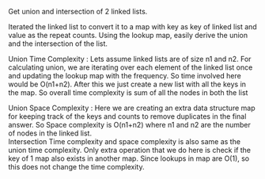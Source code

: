 Get union and intersection of 2 linked lists.

Iterated the linked list to convert it to a map with key as key of linked list and value as the repeat counts. Using
the lookup map, easily derive the union and the intersection of the list.

Union Time Complexity : Lets assume linked lists are of size n1 and n2. For calculating union, we are iterating over each
                        element of the linked list once and updating the lookup map with the frequency. So time involved
                        here would be O(n1+n2). After this we just create a new list with all the keys in the map.
                        So overall time complexity is sum of all the nodes in both the list               

Union Space Complexity : Here we are creating an extra data structure map for keeping track of the keys and counts to remove
                         duplicates in the final answer. So Space complexity is O(n1+n2) where n1 and n2 are the number of
                         nodes in the linked list.   
Intersection Time complexity and space complexity is also same as the union time complexity. Only extra operation that
we do here is check if the key of 1 map also exists in another map. Since lookups in map are O(1), so this does not change 
the time complexity.